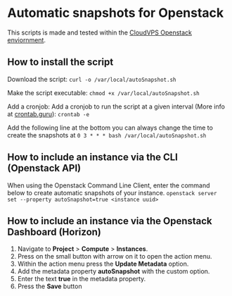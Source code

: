 # Automatic snapshots for Openstack
This scripts is made and tested within the [CloudVPS Openstack enviornment](https://cloudvps.com/openstack).

## How to install the script
Download the script:
`curl -o /var/local/autoSnapshot.sh`

Make the script executable:
`chmod +x /var/local/autoSnapshot.sh`

Add a cronjob:
Add a cronjob to run the script at a given interval (More info at [crontab.guru](https://crontab.guru/)):
`crontab -e`

Add the following line at the bottom you can always change the time to create the snapshots at
`0 3 * * * bash /var/local/autoSnapshot.sh`

## How to include an instance via the CLI (Openstack API)
When using the Openstack Command Line Client, enter the command below to create automatic snapshots of your instance.
`openstack server set --property autoSnapshot=true <instance uuid>`

## How to include an instance via the Openstack Dashboard (Horizon)
1. Navigate to **Project** > **Compute** > **Instances**.
2. Press on the small button with arrow on it to open the action menu.
3. Within the action menu press the **Update Metadata** option.
4. Add the metadata property **autoSnapshot** with the custom option.
5. Enter the text **true** in the metadata property.
6. Press the **Save** button